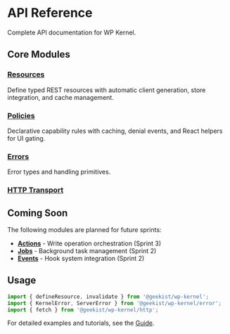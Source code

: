 # API Reference

Complete API documentation for WP Kernel.

## Core Modules

### [Resources](/api/resources)

Define typed REST resources with automatic client generation, store integration, and cache management.

### [Policies](/api/policy)

Declarative capability rules with caching, denial events, and React helpers for UI gating.

### [Errors](/api/generated/error/README)

Error types and handling primitives.

### [HTTP Transport](/api/generated/http/README)

## Coming Soon

The following modules are planned for future sprints:

- [**Actions**](/api/actions) - Write operation orchestration (Sprint 3)
- [**Jobs**](/api/jobs) - Background task management (Sprint 2)
- [**Events**](/api/events) - Hook system integration (Sprint 2)

## Usage

```typescript
import { defineResource, invalidate } from '@geekist/wp-kernel';
import { KernelError, ServerError } from '@geekist/wp-kernel/error';
import { fetch } from '@geekist/wp-kernel/http';
```

For detailed examples and tutorials, see the [Guide](/guide/).
